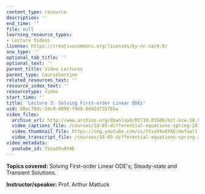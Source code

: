 ```yaml
---
content_type: resource
description: ''
end_time: ''
file: null
learning_resource_types:
- Lecture Videos
license: https://creativecommons.org/licenses/by-nc-sa/4.0/
ocw_type: ''
optional_tab_title: ''
optional_text: ''
parent_title: Video Lectures
parent_type: CourseSection
related_resources_text: ''
resource_index_text: ''
resourcetype: Video
start_time: ''
title: 'Lecture 3: Solving First-order Linear ODEs'
uid: 80ac78dc-59c0-0098-f968-0d42d73576ba
video_files:
  archive_url: http://www.archive.org/download/MIT18.03S06/mit-ocw-18.03-lec3-10feb2003-220k.mp4
  video_captions_file: /courses/18-03-differential-equations-spring-2010/0e8fd17fb62f5fc795d9c368a0287441_tVzaX9u6YAE.vtt
  video_thumbnail_file: https://img.youtube.com/vi/tVzaX9u6YAE/default.jpg
  video_transcript_file: /courses/18-03-differential-equations-spring-2010/e2050548ce3563d310c88c1c80c0fa32_tVzaX9u6YAE.pdf
video_metadata:
  youtube_id: tVzaX9u6YAE
---
```


**Topics covered:** Solving First-order Linear ODE's; Steady-state and Transient Solutions.

**Instructor/speaker:** Prof. Arthur Mattuck

